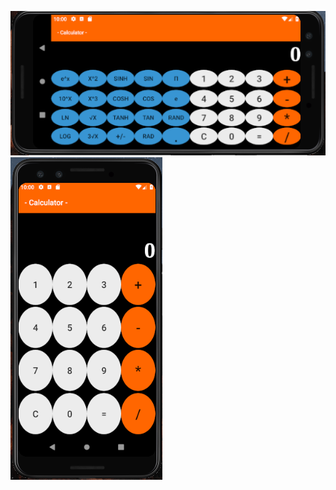 ![alt text](https://github.com/jeffreypaulraj/CalculatorApp/blob/master/Calculator_Landscape.png)
![alt text](https://github.com/jeffreypaulraj/CalculatorApp/blob/master/Calculator_Portrait.png)
